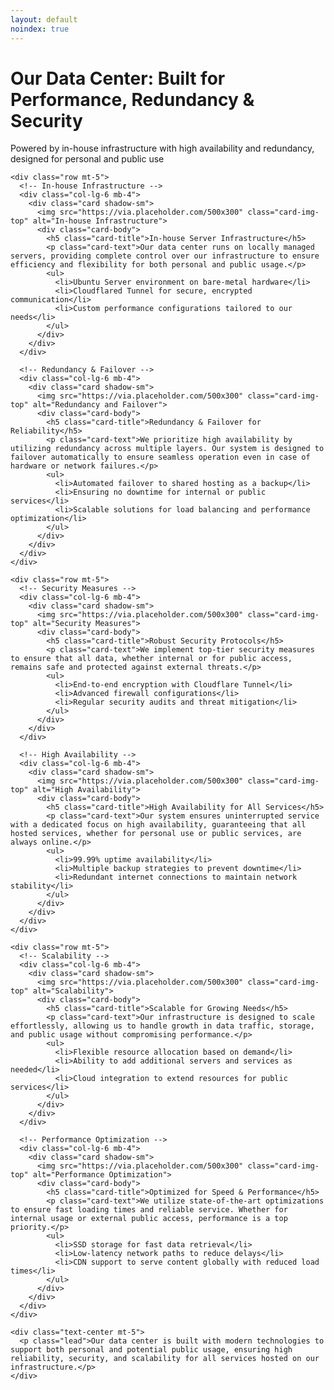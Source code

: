 ```yaml
---
layout: default
noindex: true
---
```

<div class="container mt-5">
    <div class="text-center">
      <h1 class="display-4">Our Data Center: Built for Performance, Redundancy & Security</h1>
      <p class="lead">Powered by in-house infrastructure with high availability and redundancy, designed for personal and public use</p>
    </div>

    <div class="row mt-5">
      <!-- In-house Infrastructure -->
      <div class="col-lg-6 mb-4">
        <div class="card shadow-sm">
          <img src="https://via.placeholder.com/500x300" class="card-img-top" alt="In-house Infrastructure">
          <div class="card-body">
            <h5 class="card-title">In-house Server Infrastructure</h5>
            <p class="card-text">Our data center runs on locally managed servers, providing complete control over our infrastructure to ensure efficiency and flexibility for both personal and public usage.</p>
            <ul>
              <li>Ubuntu Server environment on bare-metal hardware</li>
              <li>Cloudflared Tunnel for secure, encrypted communication</li>
              <li>Custom performance configurations tailored to our needs</li>
            </ul>
          </div>
        </div>
      </div>

      <!-- Redundancy & Failover -->
      <div class="col-lg-6 mb-4">
        <div class="card shadow-sm">
          <img src="https://via.placeholder.com/500x300" class="card-img-top" alt="Redundancy and Failover">
          <div class="card-body">
            <h5 class="card-title">Redundancy & Failover for Reliability</h5>
            <p class="card-text">We prioritize high availability by utilizing redundancy across multiple layers. Our system is designed to failover automatically to ensure seamless operation even in case of hardware or network failures.</p>
            <ul>
              <li>Automated failover to shared hosting as a backup</li>
              <li>Ensuring no downtime for internal or public services</li>
              <li>Scalable solutions for load balancing and performance optimization</li>
            </ul>
          </div>
        </div>
      </div>
    </div>

    <div class="row mt-5">
      <!-- Security Measures -->
      <div class="col-lg-6 mb-4">
        <div class="card shadow-sm">
          <img src="https://via.placeholder.com/500x300" class="card-img-top" alt="Security Measures">
          <div class="card-body">
            <h5 class="card-title">Robust Security Protocols</h5>
            <p class="card-text">We implement top-tier security measures to ensure that all data, whether internal or for public access, remains safe and protected against external threats.</p>
            <ul>
              <li>End-to-end encryption with Cloudflare Tunnel</li>
              <li>Advanced firewall configurations</li>
              <li>Regular security audits and threat mitigation</li>
            </ul>
          </div>
        </div>
      </div>

      <!-- High Availability -->
      <div class="col-lg-6 mb-4">
        <div class="card shadow-sm">
          <img src="https://via.placeholder.com/500x300" class="card-img-top" alt="High Availability">
          <div class="card-body">
            <h5 class="card-title">High Availability for All Services</h5>
            <p class="card-text">Our system ensures uninterrupted service with a dedicated focus on high availability, guaranteeing that all hosted services, whether for personal use or public services, are always online.</p>
            <ul>
              <li>99.99% uptime availability</li>
              <li>Multiple backup strategies to prevent downtime</li>
              <li>Redundant internet connections to maintain network stability</li>
            </ul>
          </div>
        </div>
      </div>
    </div>

    <div class="row mt-5">
      <!-- Scalability -->
      <div class="col-lg-6 mb-4">
        <div class="card shadow-sm">
          <img src="https://via.placeholder.com/500x300" class="card-img-top" alt="Scalability">
          <div class="card-body">
            <h5 class="card-title">Scalable for Growing Needs</h5>
            <p class="card-text">Our infrastructure is designed to scale effortlessly, allowing us to handle growth in data traffic, storage, and public usage without compromising performance.</p>
            <ul>
              <li>Flexible resource allocation based on demand</li>
              <li>Ability to add additional servers and services as needed</li>
              <li>Cloud integration to extend resources for public services</li>
            </ul>
          </div>
        </div>
      </div>

      <!-- Performance Optimization -->
      <div class="col-lg-6 mb-4">
        <div class="card shadow-sm">
          <img src="https://via.placeholder.com/500x300" class="card-img-top" alt="Performance Optimization">
          <div class="card-body">
            <h5 class="card-title">Optimized for Speed & Performance</h5>
            <p class="card-text">We utilize state-of-the-art optimizations to ensure fast loading times and reliable service. Whether for internal usage or external public access, performance is a top priority.</p>
            <ul>
              <li>SSD storage for fast data retrieval</li>
              <li>Low-latency network paths to reduce delays</li>
              <li>CDN support to serve content globally with reduced load times</li>
            </ul>
          </div>
        </div>
      </div>
    </div>

    <div class="text-center mt-5">
      <p class="lead">Our data center is built with modern technologies to support both personal and potential public usage, ensuring high reliability, security, and scalability for all services hosted on our infrastructure.</p>
    </div>
  </div>
